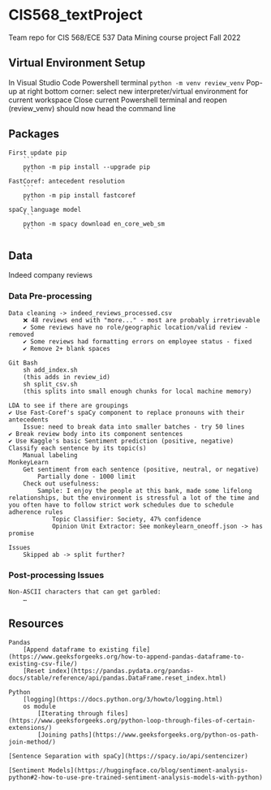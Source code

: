 # CIS568_textProject
Team repo for CIS 568/ECE 537 Data Mining course project Fall 2022

## Virtual Environment Setup
In Visual Studio Code
    Powershell terminal
        ```
        python -m venv review_venv
        ```
    Pop-up at right bottom corner: select new interpreter/virtual environment for current workspace
    Close current Powershell terminal and reopen
        (review_venv) should now head the command line
    
## Packages
    First update pip
        ```
        python -m pip install --upgrade pip
        ```
    FastCoref: antecedent resolution
        ```
        python -m pip install fastcoref
        ```
    spaCy language model
        ```
        python -m spacy download en_core_web_sm
        ```

## Data 
Indeed company reviews

### Data Pre-processing
    Data cleaning -> indeed_reviews_processed.csv
        ❌ 48 reviews end with "more..." - most are probably irretrievable 
        ✔ Some reviews have no role/geographic location/valid review - removed
        ✔ Some reviews had formatting errors on employee status - fixed
        ✔ Remove 2+ blank spaces
    
    Git Bash 
        sh add_index.sh
        (this adds in review_id)
        sh split_csv.sh 
        (this splits into small enough chunks for local machine memory)
    
    LDA to see if there are groupings
    ✔ Use Fast-Coref's spaCy component to replace pronouns with their antecedents
        Issue: need to break data into smaller batches - try 50 lines
    ✔ Break review body into its component sentences
    ✔ Use Kaggle's basic Sentiment prediction (positive, negative)
    Classify each sentence by its topic(s)
        Manual labeling
    MonkeyLearn
        Get sentiment from each sentence (positive, neutral, or negative)
            Partially done - 1000 limit
        Check out usefulness:
            Sample: I enjoy the people at this bank, made some lifelong relationships, but the environment is stressful a lot of the time and you often have to follow strict work schedules due to schedule adherence rules
                Topic Classifier: Society, 47% confidence
                Opinion Unit Extractor: See monkeylearn_oneoff.json -> has promise
    
    Issues
        Skipped ab -> split further?

### Post-processing Issues
    Non-ASCII characters that can get garbled:
        …

## Resources
    Pandas
        [Append dataframe to existing file](https://www.geeksforgeeks.org/how-to-append-pandas-dataframe-to-existing-csv-file/)
        [Reset index](https://pandas.pydata.org/pandas-docs/stable/reference/api/pandas.DataFrame.reset_index.html)

    Python 
        [logging](https://docs.python.org/3/howto/logging.html)
        os module
            [Iterating through files](https://www.geeksforgeeks.org/python-loop-through-files-of-certain-extensions/)
            [Joining paths](https://www.geeksforgeeks.org/python-os-path-join-method/)

    [Sentence Separation with spaCy](https://spacy.io/api/sentencizer)

    [Sentiment Models](https://huggingface.co/blog/sentiment-analysis-python#2-how-to-use-pre-trained-sentiment-analysis-models-with-python)